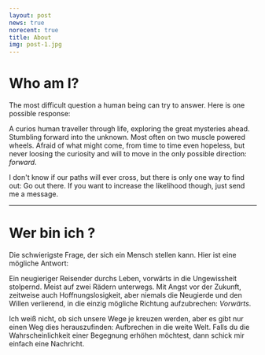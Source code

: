 ```yaml
---
layout: post
news: true
norecent: true
title: About
img: post-1.jpg
---
```

# Who am I?

The most difficult question a human being can try to answer. Here is one
possible response:

A curios human traveller through life, exploring the great mysteries ahead.
Stumbling forward into the unknown. Most often on two muscle powered wheels. Afraid of what might come, from time to time even hopeless, but never loosing the curiosity and will to move in the only possible direction: _forward_.

I don't know if our paths will ever cross, but there is only one way to find out: Go out there. If you want to increase the likelihood though, just send me a message.

---

# Wer bin ich ?

Die schwierigste Frage, der sich ein Mensch stellen kann. Hier ist eine mögliche Antwort:

Ein neugieriger Reisender durchs Leben, vorwärts in die Ungewissheit stolpernd. Meist auf zwei Rädern unterwegs. Mit Angst vor der Zukunft, zeitweise auch Hoffnungslosigkeit, aber niemals die Neugierde und den Willen verlierend, in die einzig mögliche Richtung aufzubrechen: _Vorwärts_.

Ich weiß nicht, ob sich unsere Wege je kreuzen werden, aber es gibt nur einen Weg dies herauszufinden: Aufbrechen in die weite Welt. Falls du die Wahrscheinlichkeit einer Begegnung erhöhen möchtest, dann schick mir einfach eine Nachricht.
